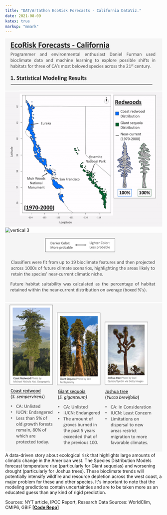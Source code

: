```yaml
---
title: "DAT/Artathon EcoRisk Forecasts - California DataViz."
date: 2021-08-09
katex: true
markup: "mmark"
---
```



<img src="/research-outputs/datartathon/knitted-files/ecorisk-zoo-vertical-1.png" style="border:0px;margin:0px" alt="vertical 1"/><!--
--><img src="/research-outputs/datartathon/knitted-files/ecorisk-zoo-vertical-2-faster.gif" style="border:0px;margin:0px" alt="vertical 2"/><!--
--><img src="/research-outputs/datartathon/knitted-files/ecorisk-zoo-vertical-3-faster.gif" style="border:0px;margin:0px" alt="vertical 3"/><!--
--><img src="/research-outputs/datartathon/knitted-files/ecorisk-zoo-vertical-4.png" style="border:0px;margin:0px" alt="vertical 4"/><!--
--><img src="/research-outputs/datartathon/knitted-files/ecorisk-zoo-vertical-5.png" style="border:0px;margin:0px" alt="vertical 5"/>
<br>
A data-driven story about ecological risk that highlights large amounts of climatic change in the American west. 
The Species Distribution Models forecast temperature rise (particularly for Giant sequoias) and worsening drought (particularly for Joshua trees).
These bioclimate trends will potentially intensify wildfire and resource depletion across the west coast, a major problem for these and other species. 
It's important to note that the modeling predictions contain uncertainties and are to be taken more as an educated guess than any kind of rigid prediction.

Sources: NYT article, IPCC Report, Research
Data Sources: WorldClim, CMIP6, GBIF
**[[Code Repo](https://github.com/daniel-furman/PySDMs)]**





